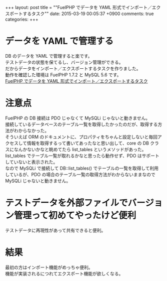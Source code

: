 +++
layout: post
title = ""FuelPHP でデータを YAML 形式でインポート／エクスポートするタスク""
date: 2015-03-19 00:05:37 +0900
comments: true
categories: 
+++

データを YAML で管理する
====
DB のデータを YAML で管理すると楽です。  
テストデータの状態を保てるし、バージョン管理ができる。  
だからデータをインポート／エクスポートするタスクを作りました。  
動作を確認した環境は FuelPHP 1.7.2 と MySQL 5.6 です。  
[FuelPHP でデータを YAML 形式でインポート／エクスポートするタスク](https://gist.github.com/5000164/1276251388acda1033e4)

注意点
====
FuelPHP の DB 接続は PDO じゃなくて MySQLi じゃないと動きません。  
接続しているデータベースのテーブル一覧を取得したかったのだが、取得する方法がわからなかった。  
そういえば ORM のドキュメントに、プロパティをちゃんと設定しないと毎回アクセスして情報を取得するって書いてあったなと思い出して、core の DB クラスになんかないかなと眺めてたら list_tables というメソッドがあった。  
list_tables でテーブル一覧が取れるかなと思ったら動作せず、PDO はサポートしていないと表示された。  
なので MySQLi で接続して DB::list_tables() でテーブルの一覧を取得して利用しているが、PDO の場合のテーブル一覧の取得方法がわからないままなので MySQLi じゃないと動きません。

テストデータを外部ファイルでバージョン管理って初めてやったけど便利
====
テストデータに再現性があって共有できると便利。

結果
====
最初の方はインポート機能がめっちゃ便利。  
機能が実装されるにつれてエクスポート機能が欲しくなる。
